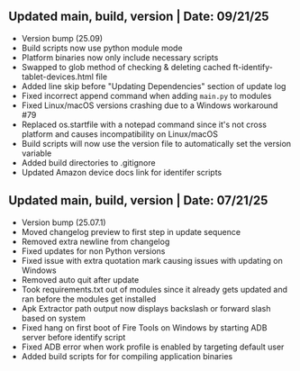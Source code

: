 ## Updated main, build, version | Date: 09/21/25
- Version bump (25.09)
- Build scripts now use python module mode
- Platform binaries now only include necessary scripts
- Swapped to glob method of checking & deleting cached ft-identify-tablet-devices.html file
- Added line skip before "Updating Dependencies" section of update log
- Fixed incorrect append command when adding `main.py` to modules
- Fixed Linux/macOS versions crashing due to a Windows workaround #79 
- Replaced os.startfile with a notepad command since it's not cross platform and causes incompatibility on Linux/macOS
- Build scripts will now use the version file to automatically set the version variable
- Added build directories to .gitignore
- Updated Amazon device docs link for identifer scripts

## Updated main, build, version | Date: 07/21/25
- Version bump (25.07.1)
- Moved changelog preview to first step in update sequence
- Removed extra newline from changelog
- Fixed updates for non Python versions
- Fixed issue with extra quotation mark causing issues with updating on Windows
- Removed auto quit after update
- Took requirements.txt out of modules since it already gets updated and ran before the modules get installed
- Apk Extractor path output now displays backslash or forward slash based on system
- Fixed hang on first boot of Fire Tools on Windows by starting ADB server before identify script
- Fixed ADB error when work profile is enabled by targeting default user
- Added build scripts for for compiling application binaries
